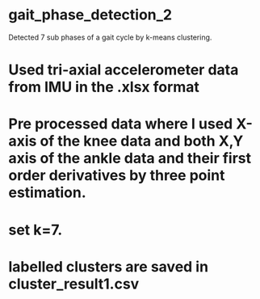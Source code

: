 # gait_phase_detection_2
Detected 7 sub phases of a gait cycle by k-means clustering.


# Used tri-axial accelerometer data from IMU in the .xlsx format

# Pre processed data where I used X-axis of the knee data and both X,Y axis of the ankle data and their first order derivatives by three point estimation.


# set k=7.

# labelled clusters are saved in cluster_result1.csv

